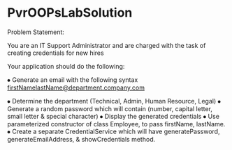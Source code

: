# PvrOOPsLabSolution

Problem Statement:

You are an IT Support Administrator and are charged with the task of creating credentials for new hires

Your application should do the following:

⦁	Generate an email with the following syntax
firstNamelastName@department.company.com

⦁	Determine the department (Technical, Admin, Human Resource, Legal)
⦁	Generate a random password which will contain (number, capital letter, small letter & special character)
⦁	Display the generated credentials
⦁	Use parameterized constructor of class Employee, to pass firstName, lastName.
⦁	Create a separate CredentialService which will have generatePassword, generateEmailAddress, & showCredentials method.

 
